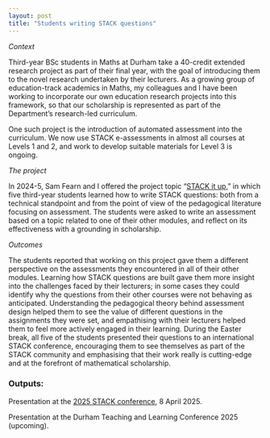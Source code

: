 ```yaml
---
layout: post
title: "Students writing STACK questions"
---
```


*Context*

Third-year BSc students in Maths at Durham take a 40-credit extended research project as part of their final year, with the goal of introducing them to the novel research undertaken by their lecturers. As a growing group of education-track academics in Maths, my colleagues and I have been working to incorporate our own education research projects into this framework, so that our scholarship is represented as part of the Department’s research-led curriculum. 

One such project is the introduction of automated assessment into the curriculum. We now use STACK e-assessments in almost all courses at Levels 1 and 2, and work to develop suitable materials for Level 3 is ongoing. 

 *The project*

In 2024-5, Sam Fearn and I offered the project topic “[STACK it up](/teaching/final-year-projects/previous-projects/STACK-it-up),” in which five third-year students learned how to write STACK questions: both from a technical standpoint and from the point of view of the pedagogical literature focusing on assessment. The students were asked to write an assessment based on a topic related to one of their other modules, and reflect on its effectiveness with a grounding in scholarship.  

*Outcomes*

The students reported that working on this project gave them a different perspective on the assessments they encountered in all of their other modules. Learning how STACK questions are built gave them more insight into the challenges faced by their lecturers; in some cases they could identify why the questions from their other courses were not behaving as anticipated. Understanding the pedagogical theory behind assessment design helped them to see the value of different questions in the assignments they were set, and empathising with their lecturers helped them to feel more actively engaged in their learning. During the Easter break, all five of the students presented their questions to an international STACK conference, encouraging them to see themselves as part of the STACK community and emphasising that their work really is cutting-edge and at the forefront of mathematical scholarship. 

### Outputs:

Presentation at the [2025 STACK conference](https://sites.google.com/view/stack2025/home), 8 April 2025.

Presentation at the Durham Teaching and Learning Conference 2025 (upcoming).
<!--
Contribution to STACK 2025 conference proceedings.
Paper in TEAMAT.
-->